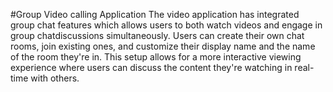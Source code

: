 #Group Video calling Application 
The video application has integrated group chat features which allows users to both watch videos and engage in group chatdiscussions simultaneously.
Users can create their own chat rooms, join existing ones, and customize their display name and the name of the room they're in. 
This setup allows for a more interactive viewing experience where users can discuss the content they're watching in real-time with others.
